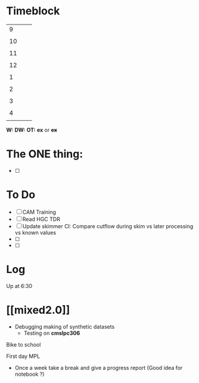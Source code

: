 # Timeblock

|     |     |     |
| --- | --- | --- |
| 9   |     |     |
|     |     |     |
| 10  |     |     |
|     |     |     |
| 11  |     |     |
|     |     |     |
| 12  |     |     |
|     |     |     |
| 1   |     |     |
|     |     |     |
| 2   |     |     |
|     |     |     |
| 3   |     |     |
|     |     |     |
| 4   |     |     |
|     |     |     |

**W:**
**DW:**
**OT:**
**ex** or **~~ex~~**

# The ONE thing: 
- [ ] 


# To Do
- [ ] CAM Training
- [ ] Read HGC TDR
- [ ] Update skimmer CI: Compare cutflow during skim vs later processing vs known values
- [ ] 
- [ ] 



# Log

Up at 6:30 

# [[mixed2.0]]
- Debugging making of synthetic datasets
	- Testing on **cmslpc306**


Bike to school

First day MPL
- Once a week take a break and give a progress report (Good idea for notebook ?)